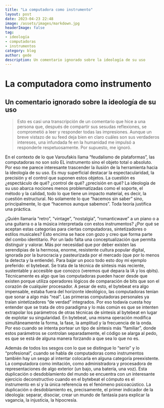 ```yaml
---
title: "La computadora como instrumento"
layout: post
date: 2023-04-23 22:48
image: /assets/images/markdown.jpg
headerImage: false
tag:
- ideología
- computadoras
- instrumentos
category: blog
author: gede
description: Un comentario ignorado sobre la ideología de su uso
---
```


# La computadora como instrumento
## Un comentario ignorado sobre la ideología de su uso

> Esto es casi una transcripción de un comentario que hice a una persona que, después de compartir sus sesudas reflexiones, se comprometió a leer y responder todas las impresiones. Aunque un breve vistazo de su feed deja bien en claro cuáles son sus verdaderos intereses, una infundada fe en la humanidad me impulsó a responderle respetuosamente. Por supuesto, me ignoró.

En el contexto de lo que Varoufakis llama “feudalismo de plataformas”, las computadoras no son solo EL instrumento sino el objeto total o absoluto. Por eso me parece interesante trascender la ilusión de la herramienta hacia la ideología de su uso. Es muy superficial destacar la espectacularidad, la precisión y el control que suponen estos objetos. La cuestión es ¿espectáculo de qué? ¿control de qué? ¿precisión en qué? La ideología de su uso abarca nociones menos problematizadas como el soporte, el método y la calidad, todo lo que tiene un impacto material, es decir, la cuestión estructural. No solamente lo que “hacemos sin saber” sino, principalmente, lo que “hacemos aunque sabemos”. Toda teoría justifica una práctica.

¿Quién llamaría “retro”, “vintage”, “nostalgia”, “romanticwave” a un piano o a una guitarra o a la música interpretada con estos instrumentos? ¿Por qué se aceptan estas categorías para ciertas computadoras, sintetizadores o estilos musicales? Esto encima se hace con gozo y creo que forma parte del combo identitario. Por un lado falta una conceptualización que permita distinguir y valorar. Más por necesidad que por deber existen las serendipias de la hermosa, enorme, resistente cultura popular digital, ignorada por la burocracia y pasteurizada por el mercado (que por lo menos la detecta y la entiende).
Para bajar un poco todo esto doy mi ejemplo preferido: el bytebeat. Se trata de la técnica de síntesis más reciente, sustentable y accesible que conozco (veremos qué depara la IA y los qbits). Técnicamente es algo que las computadoras pueden hacer desde que existen porque utiliza operadores lógicos de comparación de bits que son el corazón de cualquier procesador. A pesar de esto, el bytebeat era algo impensable, estaba fuera del horizonte ideológico, las computadoras tenían que sonar a algo más “real”. Las primeras computadoras personales ya traían sintetizadores “de verdad” integrados. Por eso todavía cuesta hoy entender que se trata de otro paradigma y lo más común es que se intenten extrapolar los parámetros de otras técnicas de síntesis al bytebeat en lugar de explotar su singularidad. En bytebeat, una misma operación modifica simultáneamente la forma, la fase, la amplitud y la frecuencia de la onda. Por eso cuando se intenta portear un tipo de síntesis más “familiar”, donde estos parámetros se controlan separadamente, el código se alarga al pedo, es que se está de alguna manera forzando a que sea lo que no es.

Además de todos los sesgos con lo que se distingue lo “serio” y lo “profesional”, cuando se habla de computadoras como instrumentos también hay un sesgo al intentar colocarla en alguna categoría preexistente. La computadora como imitación, como administradora y procesadora de representaciones de algo exterior (un bajo, una batería, una voz). Esta duplicación o desdoblamiento del mundo se encuentra con un interesante ejercicio deconstructivo cuando en el bytebeat el cómputo es el instrumento en sí y la única referencia es el fenómeno psicoacústico. La duplicación o desdoblamiento es, precisamente, el primer indicador de la ideología: separar, disociar, crear un mundo de fantasía para explicar la vagancia, la injusticia, la hipocresía.

